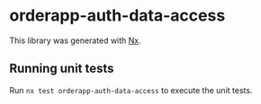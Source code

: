 # orderapp-auth-data-access

This library was generated with [Nx](https://nx.dev).

## Running unit tests

Run `nx test orderapp-auth-data-access` to execute the unit tests.

